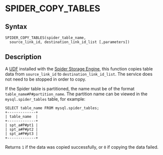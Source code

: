 
# SPIDER_COPY_TABLES

## Syntax


```
SPIDER_COPY_TABLES(spider_table_name, 
  source_link_id, destination_link_id_list [,parameters])
```

## Description


A [UDF](../../../../server-usage/programming-customizing-mariadb/user-defined-functions/README.md) installed with the [Spider Storage Engine](../README.md), this function copies table data from `source_link_id` to `destination_link_id_list`. The service does not need to be stopped in order to copy.


If the Spider table is partitioned, the name must be of the format `table_name#P#partition_name`. The partition name can be viewed in the `mysql.spider_tables` table, for example:


```
SELECT table_name FROM mysql.spider_tables;
+-------------+
| table_name  |
+-------------+
| spt_a#P#pt1 |
| spt_a#P#pt2 |
| spt_a#P#pt3 |
+-------------+
```

Returns `1` if the data was copied successfully, or `0` if copying the data failed.

